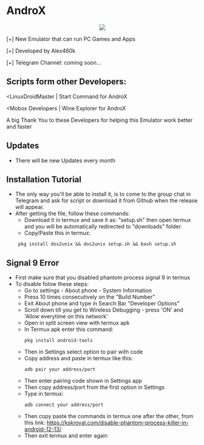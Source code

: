 # AndroX
<p align="center">
   <img src="https://postimg.cc/TyX8grgs">
</p>
[+] New Emulator that can run PC Games and Apps

[+] Developed by Alex460k

[+] Telegram Channel: coming soon...

## Scripts form other Developers:

<LinuxDroidMaster | Start Command for AndroX

<Mobox Developers | Wine Explorer for AndroX

A big Thank You to these Developers for helping this Emulator work better and faster

## Updates 
- There will be new Updates every month

## Installation Tutorial
- The only way you'll be able to install it, is to come to the group chat in Telegram and ask for script or download it from Github when the release will appear.
- After getting the file, follow these commands:
    - Download it in termux and save it as: "setup.sh" then open termux and you will be automatically redirected to "downloads" folder.
    - Copy/Paste this in termux:
    ```
     pkg install dos2unix && dos2unix setup.sh && bash setup.sh
    ```

## Signal 9 Error
 - First make sure that you disabled phantom process signal 9 in termux
 - To disable folow these steps:
     - Go to settings - About phone - System Information
     - Press 10 times consecutively on the "Build Number"
     - Exit About phone and type in Search Bar "Developer Options"
     - Scroll down till you get to Wireless Debugging - press 'ON' and 'Allow everytime on this network'
     - Open in split screen view with termux apk
     - In Termux apk enter this command:
       ```
       pkg install android-tools
       ```
     - Then in Settings select option to pair with code
     - Copy address and paste in termux like this:
       ```
       adb pair your address/port
       ```
     - Then enter pairing code shown in Settings app
     - Then copy address/port from the first option in Settings
     - Type in termux:
       ```
       adb connect your address/port
       ```
     - Then copy paste the commands in termux one after the other, from this link: https://kskroyal.com/disable-phantom-process-killer-in-android-12-13/
     - Then exit termux and enter again
